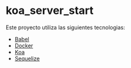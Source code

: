 # koa_server_start

Este proyecto utiliza las siguientes tecnologias:

- [Babel](https://babeljs.io)
- [Docker](https://www.docker.com)
- [Koa](https://koajs.com)
- [Sequelize](https://sequelize.org)
